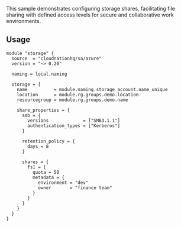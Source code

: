 This sample demonstrates configuring storage shares, facilitating file sharing with defined access levels for secure and collaborative work environments.

## Usage

```hcl
module "storage" {
  source  = "cloudnationhq/sa/azure"
  version = "~> 0.20"

  naming = local.naming

  storage = {
    name          = module.naming.storage_account.name_unique
    location      = module.rg.groups.demo.location
    resourcegroup = module.rg.groups.demo.name

    share_properties = {
      smb = {
        versions             = ["SMB3.1.1"]
        authentication_types = ["Kerberos"]
      }

      retention_policy = {
        days = 8
      }

      shares = {
        fs1 = {
          quota = 50
          metadata = {
            environment = "dev"
            owner       = "finance team"
          }
        }
      }
    }
  }
}
```
